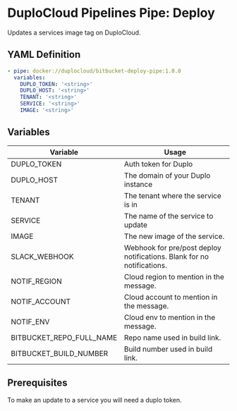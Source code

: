 # DuploCloud Pipelines Pipe: Deploy  

Updates a services image tag on DuploCloud. 

## YAML Definition  

```yaml
- pipe: docker://duplocloud/bitbucket-deploy-pipe:1.0.0
  variables:
    DUPLO_TOKEN: '<string>'
    DUPLO_HOST: '<string>'
    TENANT: '<string>'
    SERVICE: '<string>'
    IMAGE: '<string>'
```

## Variables  

| Variable | Usage |  
| -------- | ----- |  
| DUPLO_TOKEN | Auth token for Duplo |  
| DUPLO_HOST | The domain of your Duplo instance |  
| TENANT | The tenant where the service is in |  
| SERVICE | The name of the service to update |  
| IMAGE | The new image of the service. | 
| SLACK_WEBHOOK | Webhook for pre/post deploy notifications. Blank for no notifications. |
| NOTIF_REGION | Cloud region to mention in the message. |
| NOTIF_ACCOUNT | Cloud account to mention in the message. |
| NOTIF_ENV | Cloud env to mention in the message. |
| BITBUCKET_REPO_FULL_NAME | Repo name used in build link. |
| BITBUCKET_BUILD_NUMBER | Build number used in build link. |

## Prerequisites  

To make an update to a service you will need a duplo token. 